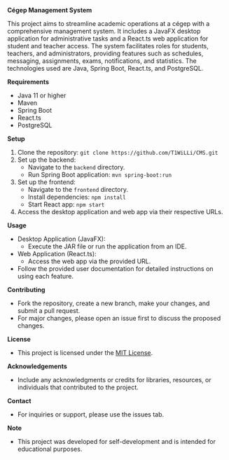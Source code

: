 **Cégep Management System**

This project aims to streamline academic operations at a cégep with a comprehensive management system. It includes a JavaFX desktop application for administrative tasks and a React.ts web application for student and teacher access. The system facilitates roles for students, teachers, and administrators, providing features such as schedules, messaging, assignments, exams, notifications, and statistics. The technologies used are Java, Spring Boot, React.ts, and PostgreSQL.

**Requirements**
- Java 11 or higher
- Maven
- Spring Boot
- React.ts
- PostgreSQL

**Setup**
1. Clone the repository: `git clone https://github.com/T1WiLLi/CMS.git`
2. Set up the backend:
   - Navigate to the `backend` directory.
   - Run Spring Boot application: `mvn spring-boot:run`
3. Set up the frontend:
   - Navigate to the `frontend` directory.
   - Install dependencies: `npm install`
   - Start React app: `npm start`
4. Access the desktop application and web app via their respective URLs.

**Usage**
- Desktop Application (JavaFX):
  - Execute the JAR file or run the application from an IDE.
- Web Application (React.ts):
  - Access the web app via the provided URL.
- Follow the provided user documentation for detailed instructions on using each feature.

**Contributing**
- Fork the repository, create a new branch, make your changes, and submit a pull request.
- For major changes, please open an issue first to discuss the proposed changes.

**License**
- This project is licensed under the [MIT License](LICENSE).

**Acknowledgements**
- Include any acknowledgments or credits for libraries, resources, or individuals that contributed to the project.

**Contact**
- For inquiries or support, please use the issues tab.

**Note**
- This project was developed for self-development and is intended for educational purposes.
